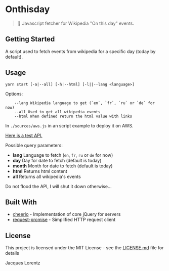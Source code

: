 # Onthisday

> 📆 Javascript fetcher for Wikipedia "On this day" events.

## Getting Started

A script used to fetch events from wikipedia for a specific day (today by default).

## Usage

```
yarn start [-a|--all] [-h|--html] [-l||--lang <language>]
```

Options:
```
    --lang Wikipedia language to get (`en`, `fr`, `ru` or `de` for now) 
    --all Used to get all wikipedia events
    --html When defined return the html value with links
```


In `./sources/aws.js` in an script example to deploy it on AWS.

[Here is a test API.](https://eh8jjia7j5.execute-api.eu-west-3.amazonaws.com/prod/events)

Possible query parameters:
- __lang__ Language to fetch (`en`, `fr`, `ru` or `de` for now)
- __day__ Day for date to fetch (default is today)
- __month__ Month for date to fetch (default is today)
- __html__ Returns html content
- __all__ Returns all wikipedia's events

Do not flood the API, I will shut it down otherwise...

## Built With

- [cheerio](https://github.com/cheeriojs/cheerio) - Implementation of core jQuery for servers
- [request-promise](https://github.com/request/request-promise) - Simplified HTTP request client

## License

This project is licensed under the MIT License - see the [LICENSE.md](LICENSE.md) file for details

Jacques Lorentz